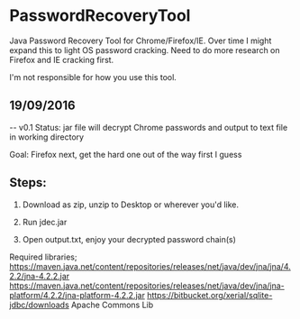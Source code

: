 # PasswordRecoveryTool
Java Password Recovery Tool for Chrome/Firefox/IE.
Over time I might expand this to light OS password cracking. Need to do more research on Firefox and IE cracking first.

I'm not responsible for how you use this tool.

## 19/09/2016

 -- v0.1
   Status:
   jar file will decrypt Chrome passwords and output to text file in working directory

   Goal:
   Firefox next, get the hard one out of the way first I guess

## Steps:

  1. Download as zip, unzip to Desktop or wherever you'd like.
   
  2. Run jdec.jar
   
  3. Open output.txt, enjoy your decrypted password chain(s)
  

Required libraries;
https://maven.java.net/content/repositories/releases/net/java/dev/jna/jna/4.2.2/jna-4.2.2.jar
https://maven.java.net/content/repositories/releases/net/java/dev/jna/jna-platform/4.2.2/jna-platform-4.2.2.jar
https://bitbucket.org/xerial/sqlite-jdbc/downloads
Apache Commons Lib
